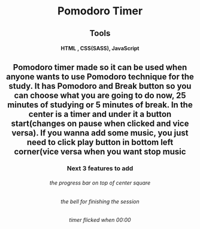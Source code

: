 <h1 align="center">Pomodoro Timer</h1>

<h2 align="center">Tools</h2>
<h4 align="center">HTML , CSS(SASS), JavaScript</h4>

<h2 align="center">Pomodoro timer made so it can be used when anyone wants to use Pomodoro technique for the study. It has Pomodoro and Break button so you can choose what you are going to do now, 25 minutes of studying or 5 minutes of break. In the center is a timer and under it a button start(changes on pause when clicked and vice versa). If you wanna add some music, you just need to click play button in bottom left corner(vice versa when you want stop music</h2>

<h3 align="center">Next 3 features to add</h3>

<h6 align="center">the progress bar on top of center square</h6>
<h6 align="center">the bell for finishing the session</h6>
<h6 align="center">timer flicked when 00:00</h6>




